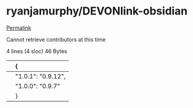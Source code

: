 # ryanjamurphy/DEVONlink-obsidian

[Permalink](https://github.com/ryanjamurphy/DEVONlink-obsidian/blob/96acf02beebb47591f9d6e65ddff5dae0febfa43/versions.json)

Cannot retrieve contributors at this time

 4 lines \(4 sloc\) 46 Bytes

|  | { |
| :--- | :--- |
|  |  "1.0.1": "0.9.12", |
|  |  "1.0.0": "0.9.7" |
|  | } |

